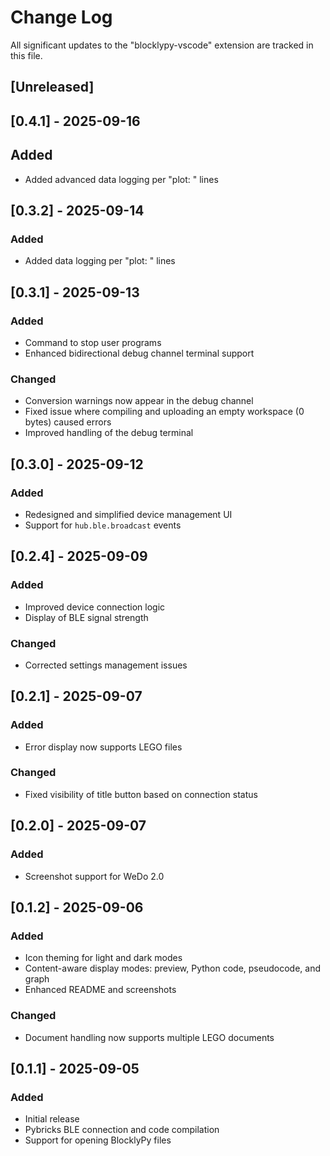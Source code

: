 # Change Log

All significant updates to the "blocklypy-vscode" extension are tracked in this file.

## [Unreleased]

## [0.4.1] - 2025-09-16

## Added

- Added advanced data logging per "plot: " lines

## [0.3.2] - 2025-09-14

### Added

- Added data logging per "plot: " lines

## [0.3.1] - 2025-09-13

### Added

- Command to stop user programs
- Enhanced bidirectional debug channel terminal support

### Changed

- Conversion warnings now appear in the debug channel
- Fixed issue where compiling and uploading an empty workspace (0 bytes) caused errors
- Improved handling of the debug terminal

## [0.3.0] - 2025-09-12

### Added

- Redesigned and simplified device management UI
- Support for `hub.ble.broadcast` events

## [0.2.4] - 2025-09-09

### Added

- Improved device connection logic
- Display of BLE signal strength

### Changed

- Corrected settings management issues

## [0.2.1] - 2025-09-07

### Added

- Error display now supports LEGO files

### Changed

- Fixed visibility of title button based on connection status

## [0.2.0] - 2025-09-07

### Added

- Screenshot support for WeDo 2.0

## [0.1.2] - 2025-09-06

### Added

- Icon theming for light and dark modes
- Content-aware display modes: preview, Python code, pseudocode, and graph
- Enhanced README and screenshots

### Changed

- Document handling now supports multiple LEGO documents

## [0.1.1] - 2025-09-05

### Added

- Initial release
- Pybricks BLE connection and code compilation
- Support for opening BlocklyPy files
